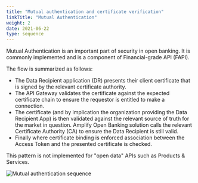 ```yaml
---
title: "Mutual authentication and certificate verification"
linkTitle: "Mutual Authentication"
weight: 2
date: 2021-06-22
type: sequence
---
```


Mutual Authentication is an important part of security in open banking. It is commonly implemented and is a component of Financial-grade API (FAPI).

The flow is summarized as follows:

* The Data Recipient application (DR) presents their client certificate that is signed by the relevant certificate authority.
* The API Gateway validates the certificate against the expected certificate chain to ensure the requestor is entitled to make a connection.
* The certificate (and by implication the organization providing the Data Recipient App) is then validated against the relevant source of truth for the market in question. Amplify Open Banking solution calls the relevant Certificate Authority (CA) to ensure the Data Recipient is still valid.
* Finally where certificate binding is enforced association between the Access Token and the presented certificate is checked.

This pattern is not implemented for "open data" APIs such as Products & Services.

![Mutual authentication sequence](/Images/Mutual_Authentication_Sequence.svg)
